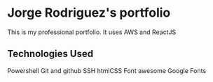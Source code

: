 # Jorge Rodriguez's portfolio

This is my professional portfolio. It uses AWS and ReactJS

## Technologies Used

Powershell
Git and github
SSH
htmlCSS
Font awesome
Google Fonts
